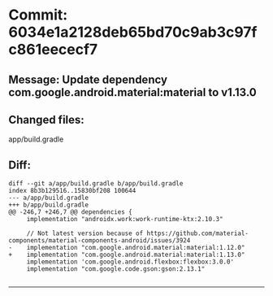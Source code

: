 # Commit: 6034e1a2128deb65bd70c9ab3c97fc861eececf7
## Message: Update dependency com.google.android.material:material to v1.13.0
## Changed files:
app/build.gradle

## Diff:
```
diff --git a/app/build.gradle b/app/build.gradle
index 8b3b129516..15830bf208 100644
--- a/app/build.gradle
+++ b/app/build.gradle
@@ -246,7 +246,7 @@ dependencies {
     implementation "androidx.work:work-runtime-ktx:2.10.3"
 
     // Not latest version because of https://github.com/material-components/material-components-android/issues/3924
-    implementation "com.google.android.material:material:1.12.0"
+    implementation "com.google.android.material:material:1.13.0"
     implementation 'com.google.android.flexbox:flexbox:3.0.0'
     implementation "com.google.code.gson:gson:2.13.1"
 
```
-----------------------------------
